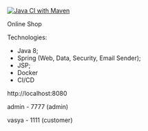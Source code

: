 [![Java CI with Maven](https://github.com/kudyakin/homework10/actions/workflows/maven.yml/badge.svg)](https://github.com/kudyakin/homework10/actions/workflows/maven.yml)

Online Shop

Technologies:
- Java 8;
- Spring (Web, Data, Security, Email Sender);
- JSP;
- Docker
- CI/CD

http://localhost:8080

admin - 7777 (admin)

vasya - 1111 (customer)